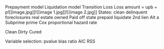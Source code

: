 Prepayment model
Liquidation model
Transition 
Loss
Loss amount = upb + p![[image.jpg]]![[image 1.jpg]]![[image 2.jpg]]
States: clean delinquent  foreclosures real estate owned
Paid off state prepaid liquidate
2nd lien
Alt a
Subprime prime
Cox proportional hazard rate


Clean
Dirty
Cured

Variable selection: pvalue bias ratio AIC RSS 


